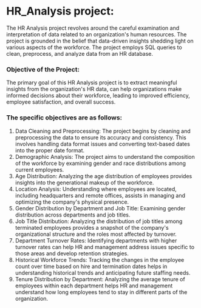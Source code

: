 # HR_Analysis project:

The HR Analysis project revolves around the careful examination and interpretation of data related to an organization's human resources. The project is grounded in the belief that data-driven insights shedding light on various aspects of the workforce. The project employs SQL queries to clean, preprocess, and analyze data from an HR database.

### Objective of the Project:

The primary goal of this HR Analysis project is to extract meaningful insights from the organization's HR data, can help organizations make informed decisions about their workforce, leading to improved efficiency, employee satisfaction, and overall success. 

### The specific objectives are as follows:

1) Data Cleaning and Preprocessing:
       The project begins by cleaning and preprocessing the data to ensure its accuracy and consistency. This involves handling data format issues and converting text-based dates into the proper date format.
2) Demographic Analysis:
       The project aims to understand the composition of the workforce by examining gender and race distributions among current employees.
3) Age Distribution:
       Analyzing the age distribution of employees provides insights into the generational makeup of the workforce.
4) Location Analysis: 
       Understanding where employees are located, including headquarters and remote offices, assists in managing and optimizing the company's physical presence.
5) Gender Distribution by Department and Job Title: 
       Examining gender distribution across departments and job titles.
6) Job Title Distribution: 
       Analyzing the distribution of job titles among terminated employees provides a snapshot of the company's organizational structure and the roles most affected by turnover.
7) Department Turnover Rates: 
       Identifying departments with higher turnover rates can help HR and management address issues specific to those areas and develop retention strategies.
8) Historical Workforce Trends: 
       Tracking the changes in the employee count over time based on hire and termination dates helps in understanding historical trends and anticipating future staffing needs.
9) Tenure Distribution by Department: 
       Analyzing the average tenure of employees within each department helps HR and management understand how long employees tend to stay in different parts of the organization.
